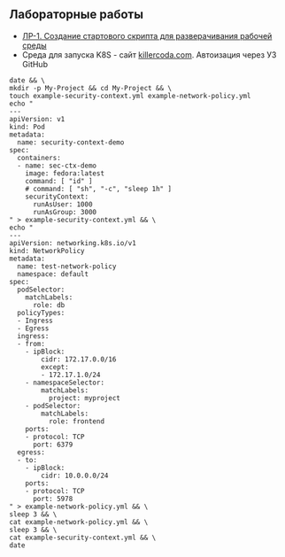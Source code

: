 ## Лабораторные работы

- [ЛР-1. Создание стартового скрипта для разверачивания рабочей среды](/14.5-SecurityContext&NetworkPolicies/Labs/labs-1-create-start-script.md)
- Среда для запуска K8S - сайт [killercoda.com](https://killercoda.com/playgrounds/scenario/kubernetes). Автоизация через УЗ GitHub

```
date && \
mkdir -p My-Project && cd My-Project && \
touch example-security-context.yml example-network-policy.yml
echo "
---
apiVersion: v1
kind: Pod
metadata:
  name: security-context-demo
spec:
  containers:
  - name: sec-ctx-demo
    image: fedora:latest
    command: [ "id" ]
    # command: [ "sh", "-c", "sleep 1h" ]
    securityContext:
      runAsUser: 1000
      runAsGroup: 3000
" > example-security-context.yml && \
echo "
---
apiVersion: networking.k8s.io/v1
kind: NetworkPolicy
metadata:
  name: test-network-policy
  namespace: default
spec:
  podSelector:
    matchLabels:
      role: db
  policyTypes:
  - Ingress
  - Egress
  ingress:
  - from:
    - ipBlock:
        cidr: 172.17.0.0/16
        except:
        - 172.17.1.0/24
    - namespaceSelector:
        matchLabels:
          project: myproject
    - podSelector:
        matchLabels:
          role: frontend
    ports:
    - protocol: TCP
      port: 6379
  egress:
  - to:
    - ipBlock:
        cidr: 10.0.0.0/24
    ports:
    - protocol: TCP
      port: 5978
" > example-network-policy.yml && \
sleep 3 && \
cat example-network-policy.yml && \
sleep 3 && \
cat example-security-context.yml && \
date

```
